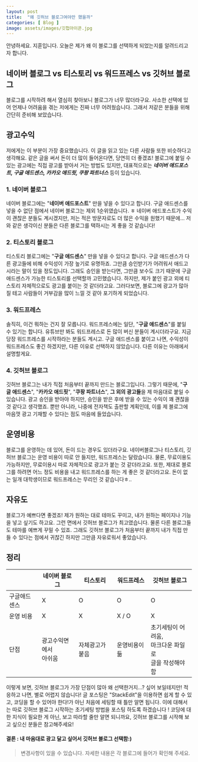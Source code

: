 ```yaml
---
layout: post
title:  "왜 깃허브 블로그여야만 했을까"
categories: [ Blog ]
image: assets/images/깃헙아이콘.jpg
---
```

안녕하세요. 지훈입니다.
오늘은 제가 왜 이 블로그를 선택하게 되었는지를 알려드리고자 합니다.

## 네이버 블로그 vs 티스토리 vs 워드프레스 vs 깃허브 블로그
블로그를 시작하려 해서 열심히 찾아보니 블로그가 너무 많더라구요.
사소한 선택에 있어 언제나 어려움을 겪는 저에게는 진짜 너무 어려웠습니다.
그래서 저같은 분들을 위해 간단히 준비해 보았습니다.

## 광고수익
저에게는 이 부분이 가장 중요했습니다. 이 글을 읽고 있는 다른 사람들 또한 비슷하다고 생각해요. 같은 글을 써서 돈이 더 많이 들어온다면, 당연히 더 좋겠죠!
블로그에 붙일 수 있는 광고에는 직접 광고를 받아서 거는 방법도 있지만, 대표적으로는 ***네이버 애드포스트, 구글 애드센스, 카카오 애드핏, 쿠팡 파트너스*** 등이 있습니다.

### 1. 네이버 블로그
네이버 블로그에는 "**네이버 애드포스트**" 만을 넣을 수 있다고 합니다. 구글 애드센스를 넣을 수 없단 점에서 네이버 블로그는 제외 1순위였습니다. ㅎ
네이버 애드포스트가 수익이 괜찮은 분들도 계시겠지만, 저는 적은 방문자로도 더 많은 수익을 원했기 때문에... 저와 같은 생각이신 분들은 다른 블로그를 택하시는 게 좋을 것 같습니다!

### 2. 티스토리 블로그
티스토리 블로그에는 "**구글 애드센스**" 만을 넣을 수 있다고 합니다. 구글 애드센스가 다른 광고들에 비해 수익성이 가장 높기로 유명하죠. 그만큼 승인받기가 어려워서 애드고시라는 말이 있을 정도입니다. 그래도 승인을 받는다면, 그만큼 보수도 크기 때문에 구글 애드센스가 가능한 티스토리를 선택할까 고민했습니다. 
 하지만, 제가 붙인 광고 외에 티스토리 자체적으로도 광고를 붙이는 것 같더라고요. 그러다보면, 블로그에 광고가 많아질 테고 사람들이 거부감을 많이 느낄 것 같아 포기하게 되었습니다.

### 3. 워드프레스
솔직히, 이건 뭐하는 건지 잘 모릅니다. 워드프레스에는 일단, "**구글 애드센스**"를 붙일 수 있기는 합니다. 유튜브만 봐도 워드프레스로 돈 많이 버신 분들이 계시더라구요. 지금 당장 워드프레스를 시작하라는 분들도 계시고. 구글 애드센스를 붙이고 나면, 수익성이 워드프레스도 좋긴 하겠지만, 다른 이유로 선택하지 않았습니다. 다른 이유는 아래에서 설명할게요.

### 4. 깃허브 블로그
깃허브 블로그는 내가 직접 처음부터 끝까지 만드는 블로그입니다. 그렇기 때문에, "**구글 애드센스**", "**카카오 애드핏**", "**쿠팡 파트너스**", **그 외의 광고들**을 제 마음대로 붙일 수 있습니다. 광고 승인을 받아야 하지만, 승인을 받은 후에 받을 수 있는 수익이 꽤 괜찮을 것 같다고 생각했죠. 뿐만 아니라, 나중에 전자책도 출판할 계획인데, 이를 제 블로그에 마음껏 광고 기재할 수 있다는 점도 마음에 들었습니다.

## 운영비용
블로그를 운영하는 데 있어, 돈이 드는 경우도 있더라구요. 
네이버블로그나 티스토리, 깃허브 블로그는 운영 비용이 따로 안 들지만, 워드프레스는 달랐습니다. 물론, 무료이용도 가능하지만, 무료이용시 따로 자체적으로 광고가 붙는 것 같더라고요. 또한, 제대로 블로그를 하려면 어느 정도 비용을 내고 워드프레스를 하는 게 좋은 것 같더라고요. 돈이 없는 일개 대학생이므로 워드프레스는 무리인 것 같습니다ㅎ..

## 자유도
블로그가 예쁘다면 좋겠죠! 제가 원하는 대로 테마도 꾸미고, 내가 원하는 페이지나 기능을 넣고 싶기도 하고요. 그런 면에서 깃허브 블로그가 최고였습니다.
물론 다른 블로그들도 테마를 예쁘게 꾸밀 수 있죠. 그래도 깃허브 블로그가 처음부터 끝까지 내가 직접 만들 수 있다는 점에서 귀찮긴 하지만 그만큼 자유로워서 좋았습니다.

## 정리
|  | 네이버 블로그 | 티스토리 | 워드프레스 | 깃허브 블로그 |
|-----|-----|-----|-----|-----|
| 구글애드센스 | X | O | O | O |
| 운영 비용 | X | X | X / O | X |
| 단점 | 광고수익면에서<br>아쉬움 | 자체광고가 붙음 | 운영비용이 듦 | 초기세팅이 어려움,<br>마크다운 파일로<br>글을 작성해야 함 |

이렇게 보면, 깃허브 블로그가 가장 단점이 많아 왜 선택한거지...? 싶어 보일테지만!
 적응하고 나면, 별로 어렵지 않습니다! 글 포스팅은 "StackEdit"을 이용하면 쉽게 할 수 있고, 코딩을 할 수 있어야 한다!가 아닌 처음에 세팅할 때 틀만 알면 됩니다. 이에 대해서는 따로 깃허브 블로그 시작하는 초기세팅 방법을 포스팅 하도록 하겠습니다 ! 코딩에 대한 지식이 필요한 게 아닌, 보고 따라할 줄만 알면 되니까요, 깃허브 블로그를 시작해 보고 싶으신 분들은 참고해주세요!
#### 결론 : 내 마음대로 광고 달고 싶어서 깃허브 블로그 선택함:)

> 변경사항이 있을 수 있습니다. 자세한 내용은 각 블로그에 들어가 확인해 주세요.
